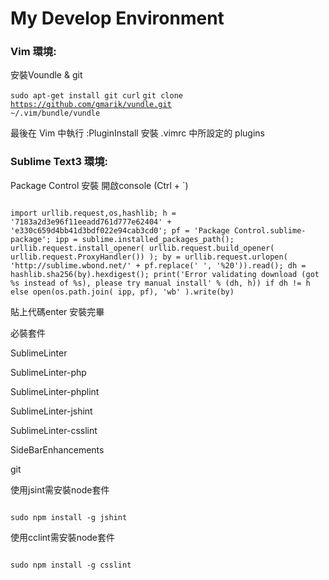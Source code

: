 My Develop Environment
===============

<h3>Vim 環境:</h3>

安裝Voundle & git

<code>sudo apt-get install git curl</code>
<code>git clone https://github.com/gmarik/vundle.git ~/.vim/bundle/vundle</code>

最後在 Vim 中執行 :PluginInstall 安裝 .vimrc 中所設定的 plugins

<h3>Sublime Text3 環境:</h3>


Package Control 安裝
開啟console (Ctrl + `)

<code>
import urllib.request,os,hashlib; h = '7183a2d3e96f11eeadd761d777e62404' + 'e330c659d4bb41d3bdf022e94cab3cd0'; pf = 'Package Control.sublime-package'; ipp = sublime.installed_packages_path(); urllib.request.install_opener( urllib.request.build_opener( urllib.request.ProxyHandler()) ); by = urllib.request.urlopen( 'http://sublime.wbond.net/' + pf.replace(' ', '%20')).read(); dh = hashlib.sha256(by).hexdigest(); print('Error validating download (got %s instead of %s), please try manual install' % (dh, h)) if dh != h else open(os.path.join( ipp, pf), 'wb' ).write(by)
</code>

貼上代碼enter
安裝完畢

必裝套件

Sub­limeLin­ter

SublimeLinter-php

SublimeLinter-phplint

SublimeLinter-jshint

SublimeLinter-csslint

SideBarEnhancements

git


使用jsint需安裝node套件

<code>
sudo npm install -g jshint
</code>

使用cclint需安裝node套件

<code>
sudo npm install -g csslint
</code>
